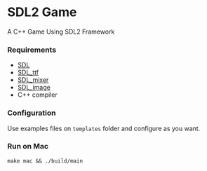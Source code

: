 # SDL2 Game
A C++ Game Using SDL2 Framework

### Requirements

- [SDL](https://github.com/libsdl-org/SDL/releases)
- [SDL_ttf](https://github.com/libsdl-org/SDL_ttf/releases)
- [SDL_mixer](https://github.com/libsdl-org/SDL_mixer/releases)
- [SDL_image](https://github.com/libsdl-org/SDL_image/releases)
- C++ compiler

### Configuration

Use examples files on `templates` folder and configure as you want.

### Run on Mac

`make mac && ./build/main`
